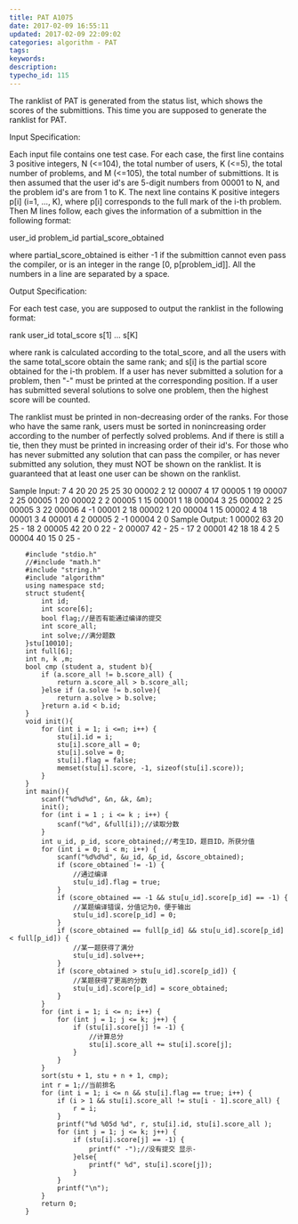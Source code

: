 ```yaml
---
title: PAT A1075
date: 2017-02-09 16:55:11
updated: 2017-02-09 22:09:02
categories: algorithm - PAT
tags: 
keywords:
description:
typecho_id: 115
---
```


The ranklist of PAT is generated from the status list, which shows the scores of the submittions. This time you are supposed to generate the ranklist for PAT.

Input Specification:

Each input file contains one test case. For each case, the first line contains 3 positive integers, N (<=104), the total number of users, K (<=5), the total number of problems, and M (<=105), the total number of submittions. It is then assumed that the user id's are 5-digit numbers from 00001 to N, and the problem id's are from 1 to K. The next line contains K positive integers p[i] (i=1, ..., K), where p[i] corresponds to the full mark of the i-th problem. Then M lines follow, each gives the information of a submittion in the following format:

user_id problem_id partial_score_obtained

where partial_score_obtained is either -1 if the submittion cannot even pass the compiler, or is an integer in the range [0, p[problem_id]]. All the numbers in a line are separated by a space.

Output Specification:

For each test case, you are supposed to output the ranklist in the following format:

rank user_id total_score s[1] ... s[K]

where rank is calculated according to the total_score, and all the users with the same total_score obtain the same rank; and s[i] is the partial score obtained for the i-th problem. If a user has never submitted a solution for a problem, then "-" must be printed at the corresponding position. If a user has submitted several solutions to solve one problem, then the highest score will be counted.

The ranklist must be printed in non-decreasing order of the ranks. For those who have the same rank, users must be sorted in nonincreasing order according to the number of perfectly solved problems. And if there is still a tie, then they must be printed in increasing order of their id's. For those who has never submitted any solution that can pass the compiler, or has never submitted any solution, they must NOT be shown on the ranklist. It is guaranteed that at least one user can be shown on the ranklist.

Sample Input:
7 4 20
20 25 25 30
00002 2 12
00007 4 17
00005 1 19
00007 2 25
00005 1 20
00002 2 2
00005 1 15
00001 1 18
00004 3 25
00002 2 25
00005 3 22
00006 4 -1
00001 2 18
00002 1 20
00004 1 15
00002 4 18
00001 3 4
00001 4 2
00005 2 -1
00004 2 0
Sample Output:
1 00002 63 20 25 - 18
2 00005 42 20 0 22 -
2 00007 42 - 25 - 17
2 00001 42 18 18 4 2
5 00004 40 15 0 25 -

```
    #include "stdio.h"
    //#include "math.h"
    #include "string.h"
    #include "algorithm"
    using namespace std;
    struct student{
        int id;
        int score[6];
        bool flag;//是否有能通过编译的提交
        int score_all;
        int solve;//满分题数
    }stu[10010];
    int full[6];
    int n, k ,m;
    bool cmp (student a, student b){
        if (a.score_all != b.score_all) {
            return a.score_all > b.score_all;
        }else if (a.solve != b.solve){
            return a.solve > b.solve;
        }return a.id < b.id;
    }
    void init(){
        for (int i = 1; i <=n; i++) {
            stu[i].id = i;
            stu[i].score_all = 0;
            stu[i].solve = 0;
            stu[i].flag = false;
            memset(stu[i].score, -1, sizeof(stu[i].score));
        }
    }
    int main(){
        scanf("%d%d%d", &n, &k, &m);
        init();
        for (int i = 1 ; i <= k ; i++) {
            scanf("%d", &full[i]);//读取分数
        }
        int u_id, p_id, score_obtained;//考生ID，题目ID，所获分值
        for (int i = 0; i < m; i++) {
            scanf("%d%d%d", &u_id, &p_id, &score_obtained);
            if (score_obtained != -1) {
                //通过编译
                stu[u_id].flag = true;
            }
            if (score_obtained == -1 && stu[u_id].score[p_id] == -1) {
                //某题编译错误，分值记为0，便于输出
                stu[u_id].score[p_id] = 0;
            }
            if (score_obtained == full[p_id] && stu[u_id].score[p_id] < full[p_id]) {
                //某一题获得了满分
                stu[u_id].solve++;
            }
            if (score_obtained > stu[u_id].score[p_id]) {
                //某题获得了更高的分数
                stu[u_id].score[p_id] = score_obtained;
            }
        }
        for (int i = 1; i <= n; i++) {
            for (int j = 1; j <= k; j++) {
                if (stu[i].score[j] != -1) {
                    //计算总分
                    stu[i].score_all += stu[i].score[j];
                }
            }
        }
        sort(stu + 1, stu + n + 1, cmp);
        int r = 1;//当前排名
        for (int i = 1; i <= n && stu[i].flag == true; i++) {
            if (i > 1 && stu[i].score_all != stu[i - 1].score_all) {
                r = i;
            }
            printf("%d %05d %d", r, stu[i].id, stu[i].score_all );
            for (int j = 1; j <= k; j++) {
                if (stu[i].score[j] == -1) {
                    printf(" -");//没有提交 显示-
                }else{
                    printf(" %d", stu[i].score[j]);
                }
            }
            printf("\n");
        }
        return 0;
    }
```
